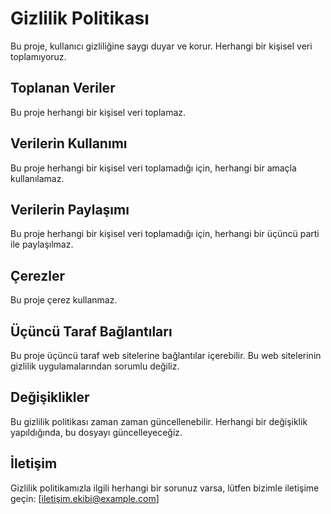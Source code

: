 # Gizlilik Politikası

Bu proje, kullanıcı gizliliğine saygı duyar ve korur. Herhangi bir kişisel veri toplamıyoruz.

## Toplanan Veriler

Bu proje herhangi bir kişisel veri toplamaz.

## Verilerin Kullanımı

Bu proje herhangi bir kişisel veri toplamadığı için, herhangi bir amaçla kullanılamaz.

## Verilerin Paylaşımı

Bu proje herhangi bir kişisel veri toplamadığı için, herhangi bir üçüncü parti ile paylaşılmaz.

## Çerezler

Bu proje çerez kullanmaz.

## Üçüncü Taraf Bağlantıları

Bu proje üçüncü taraf web sitelerine bağlantılar içerebilir. Bu web sitelerinin gizlilik uygulamalarından sorumlu değiliz.

## Değişiklikler

Bu gizlilik politikası zaman zaman güncellenebilir. Herhangi bir değişiklik yapıldığında, bu dosyayı güncelleyeceğiz.

## İletişim

Gizlilik politikamızla ilgili herhangi bir sorunuz varsa, lütfen bizimle iletişime geçin: \[iletişim.ekibi@example.com]
